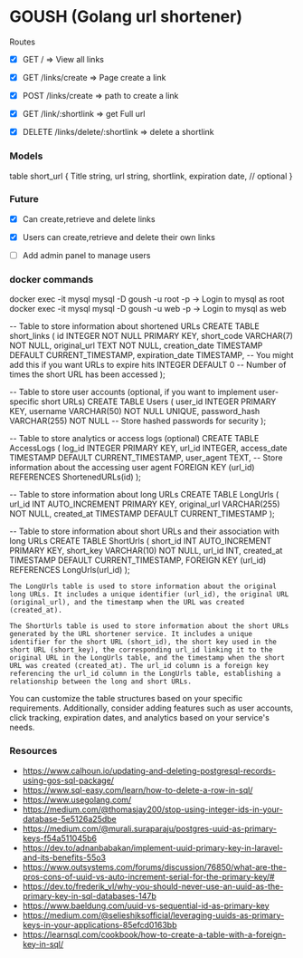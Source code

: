 # GOUSH (Golang url shortener)

Routes 

- [x] GET /   => View all links
- [x] GET /links/create    => Page create a link
- [x] POST /links/create    => path to create a link
- [x] GET /link/:shortlink => get Full url
- [x] DELETE /links/delete/:shortlink    => delete a shortlink


### Models 

table short_url {
    Title string,
    url string,
    shortlink,
    expiration date, // optional
}

### Future 
- [x] Can create,retrieve and delete links
- [x] Users can create,retrieve and delete their own links
- [ ] Add admin panel to manage users


### docker commands
docker exec -it mysql  mysql -D goush -u root -p -> Login to mysql as root
docker exec -it mysql  mysql -D goush -u web -p -> Login to mysql as web





-- Table to store information about shortened URLs
CREATE TABLE short_links (
    id INTEGER NOT NULL PRIMARY KEY,
    short_code VARCHAR(7) NOT NULL,
    original_url TEXT NOT NULL,
    creation_date TIMESTAMP DEFAULT CURRENT_TIMESTAMP,
    expiration_date TIMESTAMP,  -- You might add this if you want URLs to expire
    hits INTEGER DEFAULT 0  -- Number of times the short URL has been accessed
);

-- Table to store user accounts (optional, if you want to implement user-specific short URLs)
CREATE TABLE Users (
    user_id INTEGER PRIMARY KEY,
    username VARCHAR(50) NOT NULL UNIQUE,
    password_hash VARCHAR(255) NOT NULL  -- Store hashed passwords for security
);

-- Table to store analytics or access logs (optional)
CREATE TABLE AccessLogs (
    log_id INTEGER PRIMARY KEY,
    url_id INTEGER,
    access_date TIMESTAMP DEFAULT CURRENT_TIMESTAMP,
    user_agent TEXT,  -- Store information about the accessing user agent
    FOREIGN KEY (url_id) REFERENCES ShortenedURLs(id)
);






-- Table to store information about long URLs
CREATE TABLE LongUrls (
    url_id INT AUTO_INCREMENT PRIMARY KEY,
    original_url VARCHAR(255) NOT NULL,
    created_at TIMESTAMP DEFAULT CURRENT_TIMESTAMP
);

-- Table to store information about short URLs and their association with long URLs
CREATE TABLE ShortUrls (
    short_id INT AUTO_INCREMENT PRIMARY KEY,
    short_key VARCHAR(10) NOT NULL,
    url_id INT,
    created_at TIMESTAMP DEFAULT CURRENT_TIMESTAMP,
    FOREIGN KEY (url_id) REFERENCES LongUrls(url_id)
);




    The LongUrls table is used to store information about the original long URLs. It includes a unique identifier (url_id), the original URL (original_url), and the timestamp when the URL was created (created_at).

    The ShortUrls table is used to store information about the short URLs generated by the URL shortener service. It includes a unique identifier for the short URL (short_id), the short key used in the short URL (short_key), the corresponding url_id linking it to the original URL in the LongUrls table, and the timestamp when the short URL was created (created_at). The url_id column is a foreign key referencing the url_id column in the LongUrls table, establishing a relationship between the long and short URLs.

You can customize the table structures based on your specific requirements. Additionally, consider adding features such as user accounts, click tracking, expiration dates, and analytics based on your service's needs.




### Resources
- https://www.calhoun.io/updating-and-deleting-postgresql-records-using-gos-sql-package/
- https://www.sql-easy.com/learn/how-to-delete-a-row-in-sql/
- https://www.usegolang.com/
- https://medium.com/@thomasjay200/stop-using-integer-ids-in-your-database-5e5126a25dbe
- https://medium.com/@murali.suraparaju/postgres-uuid-as-primary-keys-f54a511045b6
- https://dev.to/adnanbabakan/implement-uuid-primary-key-in-laravel-and-its-benefits-55o3
- https://www.outsystems.com/forums/discussion/76850/what-are-the-pros-cons-of-uuid-vs-auto-increment-serial-for-the-primary-key/#
- https://dev.to/frederik_vl/why-you-should-never-use-an-uuid-as-the-primary-key-in-sql-databases-147b
- https://www.baeldung.com/uuid-vs-sequential-id-as-primary-key
- https://medium.com/@selieshjksofficial/leveraging-uuids-as-primary-keys-in-your-applications-85efcd0163bb
- https://learnsql.com/cookbook/how-to-create-a-table-with-a-foreign-key-in-sql/
